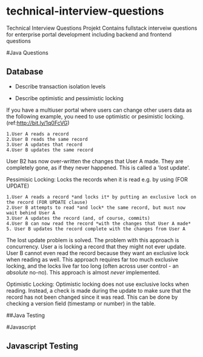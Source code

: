 technical-interview-questions
=============================

Technical Interview Questions Projekt Contains fullstack interveiw questions for enterprise portal development including backend and frontend questions

#Java Questions

## Database

- Describe transaction isolation levels

- Describe optimistic and pessimistic locking

If you have a multiuser portal where users can change other users data as the following example, you need to use optimistic or pesimistic locking. (ref:http://bit.ly/1q0FcVG)

    1.User A reads a record
    2.User B reads the same record
    3.User A updates that record
    4.User B updates the same record

User B2 has now over-written the changes that User A made. They are completely gone, as if they never happened. 
This is called a 'lost update'.

Pessimisic Locking: Locks the records when it is read e.g. by using (FOR UPDATE)

    1.User A reads a record *and locks it* by putting an exclusive lock on the record (FOR UPDATE clause)
    2.User B attempts to read *and lock* the same record, but must now wait behind User A
    3.User A updates the record (and, of course, commits)
    4.User B can now read the record *with the changes that User A made*
    5. User B updates the record complete with the changes from User A

The lost update problem is solved. The problem with this approach is concurrency. User a is locking a record that they might not ever update. User B cannot even read the record because they want an exclusive lock when reading as well. This approach requires far too much exclusive locking, and the locks live far too long (often across user control - an *absolute* no-no). This approach is almost *never* implemented.

Optimistic Locking:  Optimistic locking does not use exclusive locks when reading. Instead, a check is made during the update to make sure that the record has not been changed since it was read. This can be done by checking a version field (timestamp or number) in the table.




##Java Testing





#Javascript


## Javascript Testing


